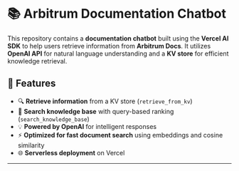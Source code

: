 # 📚 Arbitrum Documentation Chatbot

This repository contains a **documentation chatbot** built using the **Vercel AI SDK** to help users retrieve information from **Arbitrum Docs**. It utilizes **OpenAI API** for natural language understanding and a **KV store** for efficient knowledge retrieval.

## 🚀 Features

- 🔍 **Retrieve information** from a KV store (`retrieve_from_kv`)
- 📖 **Search knowledge base** with query-based ranking (`search_knowledge_base`)
- 💡 **Powered by OpenAI** for intelligent responses
- ⚡ **Optimized for fast document search** using embeddings and cosine similarity
- 🌐 **Serverless deployment** on Vercel

---



